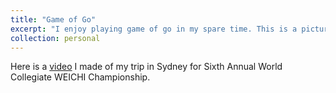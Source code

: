 ```yaml
---
title: "Game of Go"
excerpt: "I enjoy playing game of go in my spare time. This is a picture of me attending Sixth Annual World Collegiate WEICHI Championship. I'm currently 1 kyu. My goal is to eventually become 5 dan.<br/><img src='/images/go-tournament.jpeg'>"
collection: personal
---
```


Here is a [video](https://www.youtube.com/watch?v=DcM9yKYVkeo) I made of my trip in Sydney for Sixth Annual World Collegiate WEICHI Championship.
